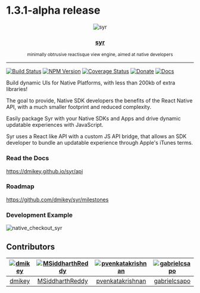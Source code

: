 # 1.3.1-alpha release

<div align="center">
  <img src="https://user-images.githubusercontent.com/328000/29147428-d6619ef2-7d1b-11e7-9cbd-286b7ae5fe49.png" alt="syr" title="syr">
  <h3> <a href="https://dmikey.github.io/syr">syr</a> </h3>
  <small>minimally obtrusive reactisque view engine, aimed at native developers</small>
  <hr/>
</div>

[![Build Status](https://travis-ci.org/dmikey/syr.svg?branch=master)](https://travis-ci.org/dmikey/syr)
[![NPM Version](https://img.shields.io/npm/v/syr.svg)](https://npmjs.org/package/syr)
[![Coverage Status](https://coveralls.io/repos/github/dmikey/syr/badge.svg?branch=master)](https://coveralls.io/github/dmikey/syr?branch=master)
[![Donate](https://img.shields.io/badge/Donate-PayPal-green.svg)](https://www.paypal.me/dmikey)
[![Docs](https://img.shields.io/badge/docs-1.3.0-blue.svg?style=flat)](https://dmikey.github.io/syr)

Build dynamic UIs for Native Platforms, with less than 200kb of extra libraries! 

The goal to provide, Native SDK developers the benefits of the React Native API, with a much smaller footprint and reduced complexity.

Easily package Syr with your Native SDKs and Apps and drive dynamic updatable experiences with JavaScript.

Syr uses a React like API with a custom JS API bridge, that allows an SDK developer to bundle an updatable experience through Apple's iTunes terms.

### Read the Docs

https://dmikey.github.io/syr/api

### Roadmap

https://github.com/dmikey/syr/milestones

### Development Example

![native_checkout_syr](https://user-images.githubusercontent.com/328000/33408997-0ceecb7e-d52e-11e7-8f63-ca2f984751f7.gif)


## Contributors

[<img alt="dmikey" src="https://avatars3.githubusercontent.com/u/328000?v=4&s=117 width=117">](https://github.com/dmikey) |[<img alt="MSiddharthReddy" src="https://avatars3.githubusercontent.com/u/17309023?v=4&s=117 width=117">](https://github.com/MSiddharthReddy) |[<img alt="pvenkatakrishnan" src="https://avatars2.githubusercontent.com/u/2745959?v=4&s=117 width=117">](https://github.com/pvenkatakrishnan) |[<img alt="gabrielcsapo" src="https://avatars0.githubusercontent.com/u/1854811?v=4&s=117 width=117">](https://github.com/gabrielcsapo) |
:---:|:---:|:---:|:---:|
[dmikey](https://github.com/dmikey)|[MSiddharthReddy](https://github.com/MSiddharthReddy)|[pvenkatakrishnan](https://github.com/pvenkatakrishnan)|[gabrielcsapo](https://github.com/gabrielcsapo)|
